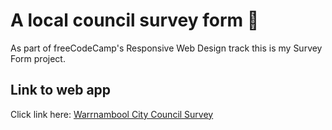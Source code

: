 # A local council survey form 📜

As part of freeCodeCamp's Responsive Web Design track this is my Survey Form project.

## Link to web app

Click link here: [Warrnambool City Council Survey](https://billyvollman.github.io/local-council-survey-form/)
